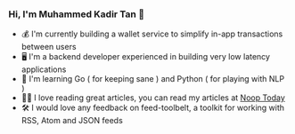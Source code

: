 ### Hi, I'm Muhammed Kadir Tan 👋

- 💰 I'm currently building a wallet service to simplify in-app transactions between users
- 🖥 I'm a backend developer experienced in building very low latency applications
- 🦉 I'm learning Go ( for keeping sane ) and Python ( for playing with NLP )
- ✍🏻 I love reading great articles, you can read my articles at [Noop Today](https://nooptoday.com)
- 🛠 I would love any feedback on feed-toolbelt, a toolkit for working with RSS, Atom and JSON feeds
